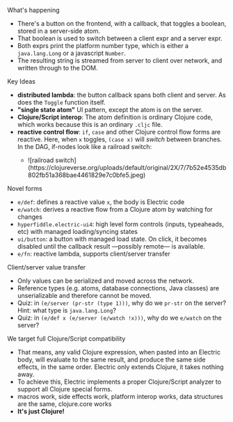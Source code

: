 What's happening
* There's a button on the frontend, with a callback, that toggles a boolean, stored in a server-side atom.
* That boolean is used to switch between a client expr and a server expr.
* Both exprs print the platform number type, which is either a `java.lang.Long` or a javascript `Number`.
* The resulting string is streamed from server to client over network, and written through to the DOM.

Key Ideas
* **distributed lambda**: the button callback spans both client and server. As does the `Toggle` function itself.
* **"single state atom"** UI pattern, except the atom is on the server.
* **Clojure/Script interop**: The atom definition is ordinary Clojure code, which works because this is an ordinary `.cljc` file.
* **reactive control flow**: `if`, `case` and other Clojure control flow forms are reactive. Here, when `x` toggles, `(case x)` will *switch* between branches. In the DAG, if-nodes look like a railroad switch:
  - <p>![railroad switch](https://clojureverse.org/uploads/default/original/2X/7/7b52e4535db802fb51a368bae4461829e7c0bfe5.jpeg)</p>

Novel forms
* `e/def`: defines a reactive value `x`, the body is Electric code
* `e/watch`: derives a reactive flow from a Clojure atom by watching for changes
* `hyperfiddle.electric-ui4`: high level form controls (inputs, typeaheads, etc) with managed loading/syncing states
* `ui/button`: a button with managed load state. On click, it becomes disabled until the callback result —possibly remote— is available.
* `e/fn`: reactive lambda, supports client/server transfer

Client/server value transfer
* Only values can be serialized and moved across the network. 
* Reference types (e.g. atoms, database connections, Java classes) are unserializable and therefore cannot be moved.
* Quiz: in `(e/server (pr-str (type 1)))`, why do we `pr-str` on the server? Hint: what type is `java.lang.Long`?
* Quiz: in `(e/def x (e/server (e/watch !x)))`, why do we `e/watch` on the server?

We target full Clojure/Script compatibility
* That means, any valid Clojure expression, when pasted into an Electric body, will evaluate to the same result, and produce the same side effects, in the same order. Electric only extends Clojure, it takes nothing away.
* To achieve this, Electric implements a proper Clojure/Script analyzer to support all Clojure special forms.
* macros work, side effects work, platform interop works, data structures are the same, clojure.core works
* **It's just Clojure!**